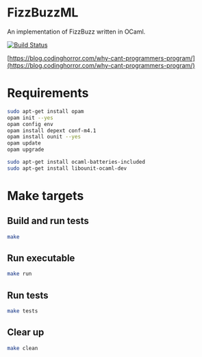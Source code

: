 # FizzBuzzML
An implementation of FizzBuzz written in OCaml.

[![Build Status](https://travis-ci.com/AaronRobson/FizzBuzzML.svg?branch=master)](https://travis-ci.com/AaronRobson/FizzBuzzML)

[https://blog.codinghorror.com/why-cant-programmers-program/](https://blog.codinghorror.com/why-cant-programmers-program/)

# Requirements
```bash
sudo apt-get install opam
opam init --yes
opam config env
opam install depext conf-m4.1
opam install ounit --yes
opam update
opam upgrade

sudo apt-get install ocaml-batteries-included
sudo apt-get install libounit-ocaml-dev
```

# Make targets

## Build and run tests
```bash
make
```

## Run executable
```bash
make run
```

## Run tests
```bash
make tests
```

## Clear up
```bash
make clean
```
